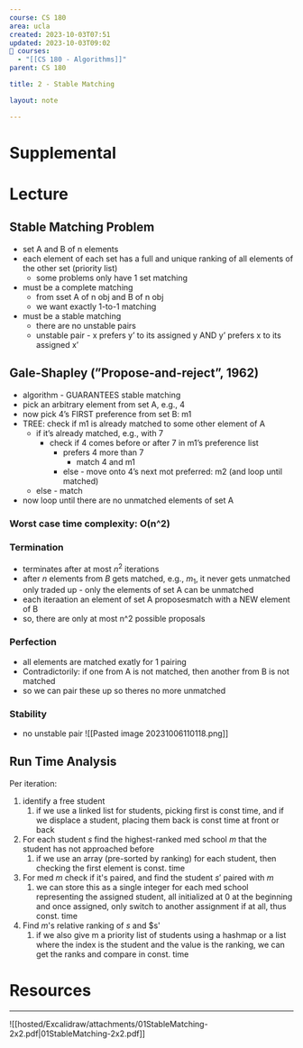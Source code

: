 ```yaml
---
course: CS 180
area: ucla
created: 2023-10-03T07:51
updated: 2023-10-03T09:02
📕 courses:
  - "[[CS 180 - Algorithms]]"
parent: CS 180

title: 2 - Stable Matching

layout: note

---
```

# Supplemental

# Lecture

## Stable Matching Problem

- set A and B of n elements
- each element of each set has a full and unique ranking of all elements of the other set (priority list)
    - some problems only have 1 set matching
- must be a complete matching
    - from sset A of n obj and B of n obj
    - we want exactly 1-to-1 matching
- must be a stable matching
    - there are no unstable pairs
    - unstable pair - x prefers y’ to its assigned y AND y’ prefers x to its assigned x’

## Gale-Shapley (”Propose-and-reject”, 1962)

- algorithm - GUARANTEES stable matching
- pick an arbitrary element from set A, e.g., 4
- now pick 4’s FIRST preference from set B: m1
- TREE: check if m1 is already matched to some other element of A
    - if it’s already matched, e.g., with 7
        - check if 4 comes before or after 7 in m1’s preference list
            - prefers 4 more than 7
                - match 4 and m1
            - else - move onto 4’s next mot preferred: m2 (and loop until matched)
    - else - match
- now loop until there are no unmatched elements of set A

### Worst case time complexity: O(n^2)

### Termination

- terminates after at most $n^2$ iterations
- after $n$ elements from $B$ gets matched, e.g., $m_1$, it never gets unmatched only traded up - only the elements of set A can be unmatched
- each iteraation an element of set A proposesmatch with a NEW element of B
- so, there are only at most n^2 possible proposals

### Perfection

- all elements are matched exatly for 1 pairing
- Contradictorily: if one from A is not matched, then another from B is not matched
- so we can pair these up so theres no more unmatched

### Stability
- no unstable pair
![[Pasted image 20231006110118.png]]


## Run Time Analysis
Per iteration:
1. identify a free student
	1. if we use a linked list for students, picking first is const time, and if we displace a student, placing them back is const time at front or back
2. For each student $s$ find the highest-ranked med school $m$ that the student has not approached before
	1. if we use an array (pre-sorted by ranking) for each student, then checking the first element is const. time
3. For med $m$ check if it's paired, and find the student $s'$ paired with $m$
	1. we can store this as a single integer for each med school representing the assigned student, all initialized at 0 at the beginning and once assigned, only switch to another assignment if at all, thus const. time
4. Find $m$'s relative ranking of $s$ and $s'
	1. if we also give m a priority list of students using a hashmap or a list where the index is the student and the value is the ranking, we can get the ranks and compare in const. time

# Resources

---

![[hosted/Excalidraw/attachments/01StableMatching-2x2.pdf|01StableMatching-2x2.pdf]]